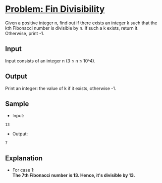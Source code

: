 # [Problem: Fin Divisibility](https://my.newtonschool.co/playground/code/xsgq788tw6kh)

Given a positive integer n, find out if there exists an integer k such that the kth Fibonacci number is divisible by n. If such a k exists, return it. Otherwise, print -1.

## Input

Input consists of an integer n (3 ≤ n ≤ 10^4).

## Output

Print an integer: the value of k if it exists, otherwise -1.

## Sample

- Input:
```
13
```

- Output:
```
7
```

## Explanation

- For case 1: <br> **The 7th Fibonacci number is 13. Hence, it's divisible by 13.**

